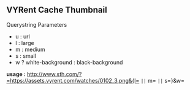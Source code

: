 ## VYRent Cache Thumbnail

Querystring Parameters
 - u :  url
 - l : large
 - m : medium
 - s : small
 - w ? white-background  : black-background

**usage :** 
http://www.sth.com/?=https://assets.vyrent.com/watches/0102_3.png&{l= `||` m= `||` s=}&w=
